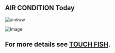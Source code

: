 ## AIR CONDITION Today
![airdraw](http://b388079t42.zicp.vip/static/images/plot.jpg)

![Image](http://5b0988e595225.cdn.sohucs.com/images/20180617/f2ecd716586d49ee8c96370ec4b35154.gif)

## For more details see [TOUCH FISH](http://b388079t42.zicp.vip/home).

